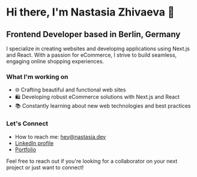 # Hi there, I'm Nastasia Zhivaeva 👋

## Frontend Developer based in Berlin, Germany

I specialize in creating websites and developing applications using Next.js and React. With a passion for eCommerce, I strive to build seamless, engaging online shopping experiences.

### What I'm working on

- 🌐 Crafting beautiful and functional web sites
- 🛍️ Developing robust eCommerce solutions with Next.js and React
- 📚 Constantly learning about new web technologies and best practices

### Let's Connect

-  How to reach me: hey@nastasia.dev
-  [LinkedIn profile](https://www.linkedin.com/in/nastasya-zhivaeva/)
-  [Portfolio](https://www.nastasia.dev/)

Feel free to reach out if you're looking for a collaborator on your next project or just want to connect!

